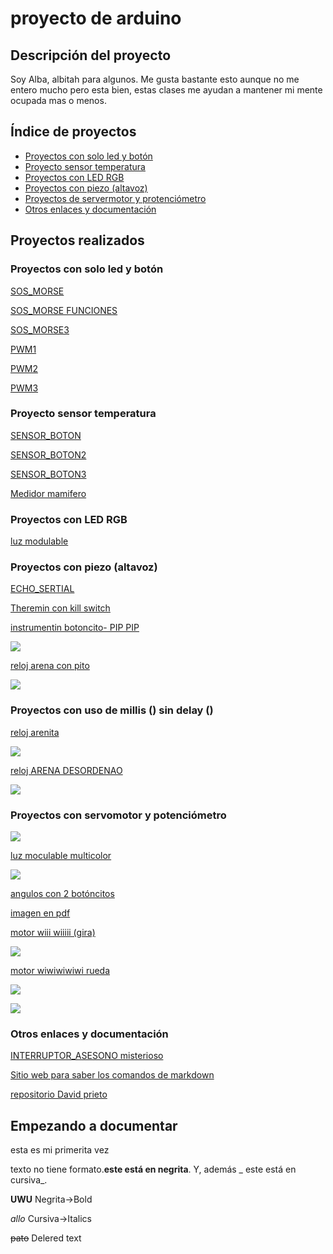 # proyecto de arduino


## Descripción del proyecto

Soy Alba, albitah para algunos. Me gusta bastante esto aunque no me entero mucho pero esta bien, estas clases me ayudan a mantener mi mente ocupada mas o menos.    

## Índice de proyectos

* [Proyectos con solo led y botón](https://github.com/Albitah24/arduino#proyectos-con-solo-led-y-bot%C3%B3n)
* [Proyecto sensor temperatura](https://github.com/Albitah24/arduino#proyecto-sensor-temperatura)
* [Proyectos con LED RGB](https://github.com/Albitah24/arduino#proyectos-con-led-rgb)
* [Proyectos con piezo (altavoz)](https://github.com/Albitah24/arduino#proyectos-con-piezo-altavoz)
* [Proyectos de servermotor y protenciómetro](https://github.com/Albitah24/arduino#proyectos-con-servomotor-y-potenci%C3%B3metro)
* [Otros enlaces y documentación](https://github.com/Albitah24/arduino#otros-enlaces-y-documentaci%C3%B3n)

## Proyectos realizados


### Proyectos con solo led y botón

[SOS_MORSE](https://github.com/Albitah24/arduino/blob/main/SOS_MORSE.ino)

[SOS_MORSE FUNCIONES](https://github.com/Albitah24/arduino/blob/main/SOS_MORSE_funciones.ino)

[SOS_MORSE3](https://github.com/Albitah24/arduino/blob/main/SOS_PARPADEO_3.ino)

[PWM1](https://github.com/Albitah24/arduino/blob/main/PWM1.ino)

[PWM2](https://github.com/Albitah24/arduino/blob/main/PWM2.ino)

[PWM3](https://github.com/Albitah24/arduino/blob/main/PWM3.ino)


### Proyecto sensor temperatura

[SENSOR_BOTON](https://github.com/Albitah24/arduino/blob/main/sensor_botones.ino)

[SENSOR_BOTON2](https://github.com/Albitah24/arduino/blob/main/sensor_botones2.ino)

[SENSOR_BOTON3](https://github.com/Albitah24/arduino/blob/main/sensor_botones3.ino)

[Medidor mamifero](https://github.com/Albitah24/arduino/blob/main/medidor_mamifero.ino)

### Proyectos con LED RGB

[luz modulable](https://github.com/Albitah24/arduino/blob/main/luz_modulable.ino)


### Proyectos con piezo (altavoz)

[ECHO_SERTIAL](https://github.com/Albitah24/arduino/blob/main/echo_serial_.ino)

[Theremin con kill switch](https://github.com/Albitah24/arduino/blob/main/interruptor_asesono.ino)

[instrumentin botoncito- PIP PIP](https://github.com/Albitah24/arduino/blob/main/instrumento_teclado_tin_tin_tiiin.ino)

![](https://github.com/Albitah24/arduino/blob/main/Captura%20de%20pantalla%20de%202021-02-12%2010-45-26.png)

[reloj arena con pito](https://github.com/Albitah24/arduino/commit/3a92b586d87c4642a6c1f9a6ac6fba6d3cb5d2ea)

![](https://github.com/Albitah24/arduino/blob/main/Escaneado_%2020210216-1348.jpg)

### Proyectos con uso de millis () sin delay ()
 [reloj arenita](https://github.com/Albitah24/arduino/blob/main/Reloj__de_arena_UwU.ino)
 
 ![](https://github.com/Albitah24/arduino/blob/main/20210212_133321.jpg)
 
 [reloj ARENA DESORDENAO](https://github.com/Albitah24/arduino/blob/main/Reloj__de_arena_desordenadoUwU.ino)
 
 ![](https://github.com/Albitah24/arduino/blob/main/Captura%20de%20pantalla%20de%202021-02-16%2013-13-09.png)


### Proyectos con servomotor y potenciómetro 

![](https://github.com/Albitah24/arduino/blob/main/IMG20210208121952.jpg)


[luz moculable multicolor](https://github.com/Albitah24/arduino/blob/main/luz_modulable_prueba_bot_n.ino)

![](https://github.com/Albitah24/arduino/blob/main/IMG20210209105534.jpg)


[angulos con 2 botóncitos](https://github.com/Albitah24/arduino/blob/main/dos_boton_s_aumenta_mucho_disminulle_poquito.ino)

[imagen en pdf](https://github.com/Albitah24/arduino/blob/main/Escaneado_%2020210211-1349.pdf)

[motor wiii wiiiii (gira)](https://github.com/Albitah24/arduino/blob/main/motor_giratorio_de_feria.ino)

![](https://github.com/Albitah24/arduino/blob/main/Captura%20de%20pantalla%20de%202021-02-18%2010-57-03.png)


[motor wiwiwiwiwi rueda](https://github.com/Albitah24/arduino/blob/main/motor_giratorio_de__feria_moderable_con_rueda.ino)

![](https://github.com/Albitah24/arduino/blob/main/Captura%20de%20pantalla%20de%202021-02-19%2013-00-17.png)

![](https://github.com/Albitah24/arduino/blob/main/dibujo%20Alba%20motor.png)


### Otros enlaces y documentación

[INTERRUPTOR_ASESONO misterioso](https://github.com/Albitah24/arduino/blob/main/interruptor_asesono.ino)


[Sitio web para saber los comandos de markdown](https://guides.github.com/pdfs/markdown-cheatsheet-online.pdf)




[repositorio David prieto](https://github.com/d-prieto/arduinoCourse#repositorios-de-alumnos)



## Empezando a documentar
esta es mi primerita vez

texto no tiene formato.**este está en negrita**. Y, además _ este está en cursiva_.

<b>UWU</b>     Negrita->Bold

<i>allo</i>    Cursiva->Italics

<del>pato</del>   Delered text


